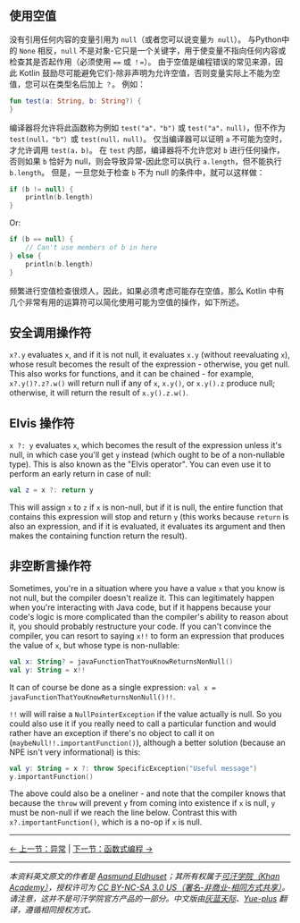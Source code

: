 ## 使用空值

没有引用任何内容的变量引用为 `null`（或者您可以说变量`为 null`）。 与Python中的 `None` 相反，`null` 不是对象-它只是一个关键字，用于使变量不指向任何内容或检查其是否起作用（必须使用 `==` 或 `！=`）。 由于空值是编程错误的常见来源，因此 Kotlin 鼓励尽可能避免它们-除非声明为允许空值，否则变量实际上不能为空值，您可以在类型名后加上 `？`。 例如：

```kotlin
fun test(a: String, b: String?) {
}
```

编译器将允许将此函数称为例如 `test("a"，"b")` 或 `test("a"，null)`，但不作为 `test(null，"b"）`或 `test(null，null)`。 仅当编译器可以证明 `a` 不可能为空时，才允许调用 `test(a，b)`。 在 `test` 内部，编译器将不允许您对 `b` 进行任何操作，否则如果 `b` 恰好为 null，则会导致异常-因此您可以执行 `a.length`，但不能执行 `b.length`。 但是，一旦您处于检查 `b` 不为 null 的条件中，就可以这样做：

```kotlin
if (b != null) {
    println(b.length)
}
```

Or:

```kotlin
if (b == null) {
    // Can't use members of b in here
} else {
    println(b.length)
}
```

频繁进行空值检查很烦人，因此，如果必须考虑可能存在空值，那么 Kotlin 中有几个非常有用的运算符可以简化使用可能为空值的操作，如下所述。


## 安全调用操作符

`x?.y` evaluates `x`, and if it is not null, it evaluates `x.y` (without reevaluating `x`), whose result becomes the result of the expression - otherwise, you get null. This also works for functions, and it can be chained - for example, `x?.y()?.z?.w()` will return null if any of `x`, `x.y()`, or `x.y().z` produce null; otherwise, it will return the result of `x.y().z.w()`.


## Elvis 操作符

`x ?: y` evaluates `x`, which becomes the result of the expression unless it's null, in which case you'll get `y` instead (which ought to be of a non-nullable type).  This is also known as the "Elvis operator". You can even use it to perform an early return in case of null:

```kotlin
val z = x ?: return y
```

This will assign `x` to `z` if `x` is non-null, but if it is null, the entire function that contains this expression will stop and return `y` (this works because `return` is also an expression, and if it is evaluated, it evaluates its argument and then makes the containing function return the result).


## 非空断言操作符

Sometimes, you're in a situation where you have a value `x` that you know is not null, but the compiler doesn't realize it. This can legitimately happen when you're interacting with Java code, but if it happens because your code's logic is more complicated than the compiler's ability to reason about it, you should probably restructure your code. If you can't convince the compiler, you can resort to saying `x!!` to form an expression that produces the value of `x`, but whose type is non-nullable:

```kotlin
val x: String? = javaFunctionThatYouKnowReturnsNonNull()
val y: String = x!!
```

It can of course be done as a single expression: `val x = javaFunctionThatYouKnowReturnsNonNull()!!`.

`!!` will will raise a `NullPointerException` if the value actually is null. So you could also use it if you really need to call a particular function and would rather have an exception if there's no object to call it on (`maybeNull!!.importantFunction()`), although a better solution (because an NPE isn't very informational) is this:

```kotlin
val y: String = x ?: throw SpecificException("Useful message")
y.importantFunction()
```

The above could also be a oneliner - and note that the compiler knows that because the `throw` will prevent `y` from coming into existence if `x` is null, `y` must be non-null if we reach the line below. Contrast this with `x?.importantFunction()`, which is a no-op if `x` is null.




---

[← 上一节：异常](exceptions.html) | [下一节：函数式编程 →](functional-programming.html)


---

*本资料英文原文的作者是 [Aasmund Eldhuset](https://eldhuset.net/)；其所有权属于[可汗学院（Khan Academy）](https://www.khanacademy.org/)，授权许可为 [CC BY-NC-SA 3.0 US（署名-非商业-相同方式共享）](https://creativecommons.org/licenses/by-nc-sa/3.0/us/)。请注意，这并不是可汗学院官方产品的一部分。中文版由[灰蓝天际](https://hltj.me/)、[Yue-plus](https://github.com/Yue-plus) 翻译，遵循相同授权方式。*